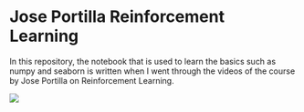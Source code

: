 # Jose Portilla Reinforcement Learning



In this repository, the notebook that is used to learn the basics such as numpy and seaborn is written when I went through the videos of the course by Jose Portilla on Reinforcement Learning. 

<img src = "https://github.com/suhasmaddali/Images/blob/main/Reinforcement%20Learning%20Image%20.jpg">
